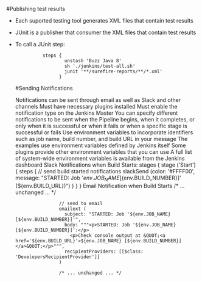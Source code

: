 #Publishing test results

- Each suported testing tool generates XML files that contain test results
- JUnit is a publisher that consumer the XML files that contain test results
- To call a JUnit step:
    
                steps {
                        unstash 'Buzz Java 8'
                        sh './jenkins/test-all.sh'
                        junit '**/surefire-reports/**/*.xml'
                      }
                    
  
  
  #Sending Notifications
  
  Notifications can be sent through email as well as Slack and other channels
Must have necessary plugins installed
Must enable the notification type on the Jenkins Master
You can specify different notifications to be sent when the Pipeline begins, when it completes, or only when it is successful or when it fails or when a specific stage is successful or fails
Use environment variables to incorporate identifiers such as job name, build number, and build URL in your message
The examples use environment variables defined by Jenkins itself
Some plugins provide other environment variables that you can use
A full list of system-wide environment variables is available from the Jenkins dashboard
Slack Notifications when Build Starts:
                      stages {
                        stage ('Start') {
                          steps {
                            // send build started notifications
                            slackSend (color: '#FFFF00', message: "STARTED: Job '${env.JOB_NAME} [${env.BUILD_NUMBER}]' (${env.BUILD_URL})")
                          }
                        }
                      }
                      Email Notification when Build Starts
                      /* ... unchanged ... */

                      // send to email
                      emailext (
                        subject: "STARTED: Job '${env.JOB_NAME} [${env.BUILD_NUMBER}]'",
                        body: """<p>STARTED: Job '${env.JOB_NAME} [${env.BUILD_NUMBER}]':</p>
                          <p>Check console output at &QUOT;<a href='${env.BUILD_URL}'>${env.JOB_NAME} [${env.BUILD_NUMBER}]</a>&QUOT;</p>""",
                        recipientProviders: [[$class: 'DevelopersRecipientProvider']]
                      )

                      /* ... unchanged ... */






